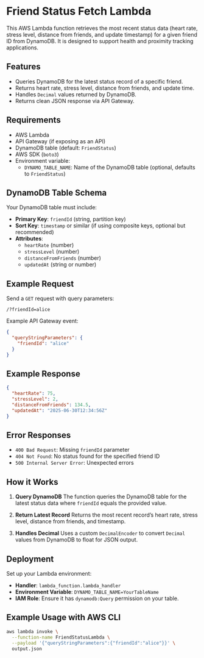 # Friend Status Fetch Lambda

This AWS Lambda function retrieves the most recent status data (heart rate, stress level, distance from friends, and update timestamp) for a given friend ID from DynamoDB. It is designed to support health and proximity tracking applications.

## Features

- Queries DynamoDB for the latest status record of a specific friend.
- Returns heart rate, stress level, distance from friends, and update time.
- Handles `Decimal` values returned by DynamoDB.
- Returns clean JSON response via API Gateway.

## Requirements

- AWS Lambda
- API Gateway (if exposing as an API)
- DynamoDB table (default: `FriendStatus`)
- AWS SDK (`boto3`)
- Environment variable:
    - `DYNAMO_TABLE_NAME`: Name of the DynamoDB table (optional, defaults to `FriendStatus`)

## DynamoDB Table Schema

Your DynamoDB table must include:

- **Primary Key**: `friendId` (string, partition key)
- **Sort Key**: `timestamp` or similar (if using composite keys, optional but recommended)
- **Attributes**:
    - `heartRate` (number)
    - `stressLevel` (number)
    - `distanceFromFriends` (number)
    - `updatedAt` (string or number)

## Example Request

Send a `GET` request with query parameters:

```
/?friendId=alice
```

Example API Gateway event:

```json
{
  "queryStringParameters": {
    "friendId": "alice"
  }
}
```

## Example Response

```json
{
  "heartRate": 75,
  "stressLevel": 2,
  "distanceFromFriends": 134.5,
  "updatedAt": "2025-06-30T12:34:56Z"
}
```

## Error Responses

- `400 Bad Request`: Missing `friendId` parameter
- `404 Not Found`: No status found for the specified friend ID
- `500 Internal Server Error`: Unexpected errors

## How it Works

1. **Query DynamoDB**
   The function queries the DynamoDB table for the latest status data where `friendId` equals the provided value.

2. **Return Latest Record**
   Returns the most recent record’s heart rate, stress level, distance from friends, and timestamp.

3. **Handles Decimal**
   Uses a custom `DecimalEncoder` to convert `Decimal` values from DynamoDB to float for JSON output.

## Deployment

Set up your Lambda environment:

- **Handler**: `lambda_function.lambda_handler`
- **Environment Variable**: `DYNAMO_TABLE_NAME=YourTableName`
- **IAM Role**: Ensure it has `dynamodb:Query` permission on your table.

## Example Usage with AWS CLI

```bash
aws lambda invoke \
  --function-name FriendStatusLambda \
  --payload '{"queryStringParameters":{"friendId":"alice"}}' \
  output.json
```
